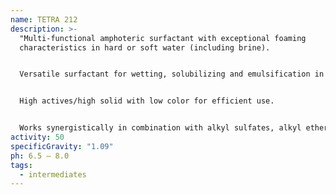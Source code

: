 ```yaml
---
name: TETRA 212
description: >-
  "Multi-functional amphoteric surfactant with exceptional foaming
  characteristics in hard or soft water (including brine).


  Versatile surfactant for wetting, solubilizing and emulsification in acid, neutral and alkaline formulations.


  High actives/high solid with low color for efficient use.


  Works synergistically in combination with alkyl sulfates, alkyl ether sulfates, alkyl benzene sulfonates and amine oxides for increased foam and reduction in surface tension"
activity: 50
specificGravity: "1.09"
ph: 6.5 – 8.0
tags:
  - intermediates
---
```

